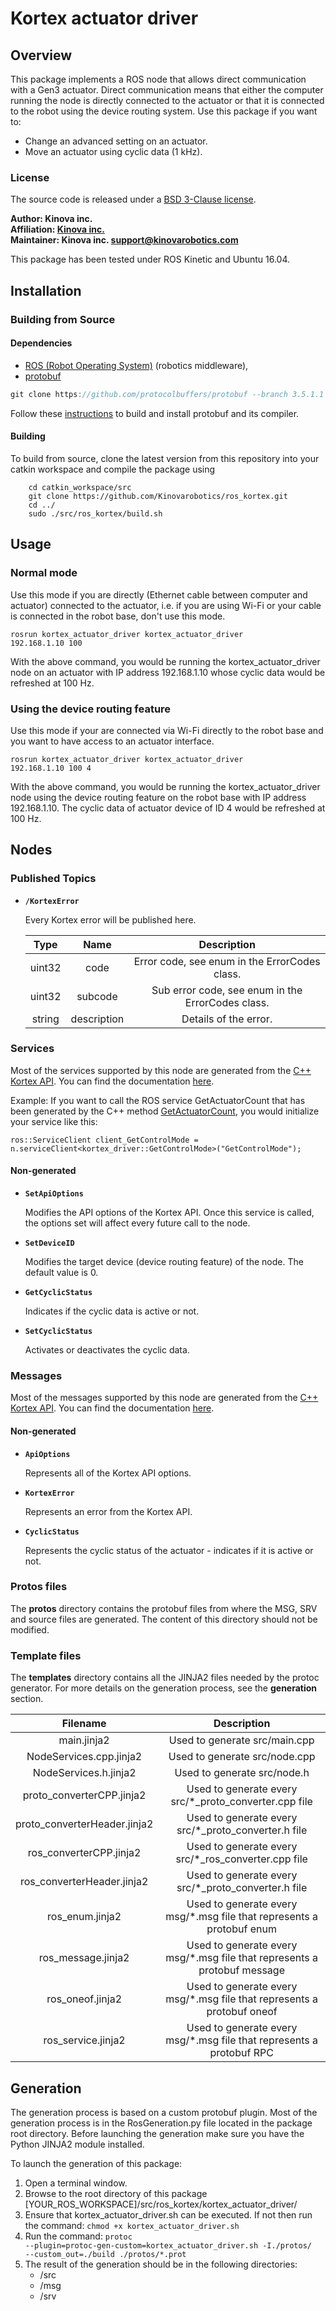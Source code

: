 <!-- 
* KINOVA (R) KORTEX (TM)
*
* Copyright (c) 2018 Kinova inc. All rights reserved.
*
* This software may be modified and distributed 
* under the terms of the BSD 3-Clause license.
*
* Refer to the LICENSE file for details.
*
* -->

# Kortex actuator driver

## Overview
This package implements a ROS node that allows direct communication with a Gen3 actuator. Direct communication means that either the computer running the node is directly connected to the actuator or that it is connected to the robot using the device routing system. Use this package if you want to:

* Change an advanced setting on an actuator.
* Move an actuator using cyclic data (1 kHz).

### License

The source code is released under a [BSD 3-Clause license](../LICENSE).

**Author: Kinova inc.<br />
Affiliation: [Kinova inc.](https://www.kinovarobotics.com/)<br />
Maintainer: Kinova inc. support@kinovarobotics.com**

This package has been tested under ROS Kinetic and Ubuntu 16.04.

## Installation

### Building from Source

#### Dependencies

- [ROS (Robot Operating System)](http://wiki.ros.org) (robotics middleware),
- [protobuf](https://developers.google.com/protocol-buffers/)

```cpp
git clone https://github.com/protocolbuffers/protobuf --branch 3.5.1.1   (you must use this specific version)
```
Follow these [instructions](https://github.com/protocolbuffers/protobuf/blob/master/src/README.md) to build and install protobuf and its compiler.


#### Building

To build from source, clone the latest version from this repository into your catkin workspace and compile the package using

        cd catkin_workspace/src
        git clone https://github.com/Kinovarobotics/ros_kortex.git
        cd ../
        sudo ./src/ros_kortex/build.sh

## Usage

### Normal mode
Use this mode if you are directly (Ethernet cable between computer and actuator) connected to the actuator, i.e. if you are using Wi-Fi or your cable is connected in the robot base, don't use this mode.

<code>rosrun kortex\_actuator\_driver kortex\_actuator\_driver 192.168.1.10 100</code>

With the above command, you would be running the kortex_actuator_driver node on an actuator with IP address 192.168.1.10 whose cyclic data would be refreshed at 100 Hz.

### Using the device routing feature
Use this mode if your are connected via Wi-Fi directly to the robot base and you want to have access to an actuator interface.

<code>rosrun kortex\_actuator\_driver kortex\_actuator\_driver 192.168.1.10 100 4</code>

With the above command, you would be running the kortex_actuator_driver node using the device routing feature on the robot base with IP address 192.168.1.10. The cyclic data of actuator device of ID 4 would be refreshed at 100 Hz.

## Nodes

### Published Topics

* **`/KortexError`**
    <p>Every Kortex error will be published here. </p>
    
    | Type | Name | Description |
    |:---:|:---:|:---:|
    | uint32 | code | Error code, see enum in the ErrorCodes class. |
    | uint32 | subcode | Sub error code, see enum in the ErrorCodes class. |
    | string | description | Details of the error. |


### Services
Most of the services supported by this node are generated from the [C++ Kortex API](https://github.com/Kinovarobotics/kortex). You can find the documentation [here](https://github.com/Kinovarobotics/kortex/blob/master/api_cpp/doc/markdown/references/summary_ActuatorConfig.md).

Example:
If you want to call the ROS service GetActuatorCount that has been generated by the C++ method [GetActuatorCount](https://github.com/Kinovarobotics/kortex/blob/master/api_cpp/doc/markdown/references/summary_Base.md), you would initialize your service like this:

    ros::ServiceClient client_GetControlMode = n.serviceClient<kortex_driver::GetControlMode>("GetControlMode");

#### Non-generated
* **`SetApiOptions`**
    <p>Modifies the API options of the Kortex API. Once this service is called, the options set will affect every future call to the node.</p>

* **`SetDeviceID`**
    <p>Modifies the target device (device routing feature) of the node. The default value is 0.</p>

* **`GetCyclicStatus`**
    <p>Indicates if the cyclic data is active or not.</p>

* **`SetCyclicStatus`**
    <p>Activates or deactivates the cyclic data.</p>

### Messages
Most of the messages supported by this node are generated from the [C++ Kortex API](https://github.com/Kinovarobotics/kortex). You can find the documentation [here](https://github.com/Kinovarobotics/kortex/blob/master/api_cpp/doc/markdown/index.md).

#### Non-generated
* **`ApiOptions`**
    <p>Represents all of the Kortex API options.</p>

* **`KortexError`**
    <p>Represents an error from the Kortex API.</p>

* **`CyclicStatus`**
    <p>Represents the cyclic status of the actuator - indicates if it is active or not.</p>

### Protos files
The **protos** directory contains the protobuf files from where the MSG, SRV and source files are generated. The content of this directory should not be modified.

### Template files
The **templates** directory contains all the JINJA2 files needed by the protoc generator. For more details on the generation process, see the **generation** section.

| Filename | Description |
|:---:|:---:|
| main.jinja2 | Used to generate src/main.cpp |
| NodeServices.cpp.jinja2 | Used to generate src/node.cpp |
| NodeServices.h.jinja2 | Used to generate src/node.h |
| proto_converterCPP.jinja2 | Used to generate every src/*_proto\_converter.cpp file |
| proto_converterHeader.jinja2 | Used to generate every src/*_proto\_converter.h file |
| ros_converterCPP.jinja2 | Used to generate every src/*_ros\_converter.cpp file |
| ros_converterHeader.jinja2 | Used to generate every src/*_proto\_converter.h file |
| ros_enum.jinja2 | Used to generate every msg/*.msg file that represents a protobuf enum |
| ros_message.jinja2 | Used to generate every msg/*.msg file that represents a protobuf message |
| ros_oneof.jinja2 | Used to generate every msg/*.msg file that represents a protobuf oneof |
| ros_service.jinja2 | Used to generate every msg/*.msg file that represents a protobuf RPC |

## Generation
<p>
The generation process is based on a custom protobuf plugin. Most of the generation process is in the RosGeneration.py file located in the package root directory. Before launching the generation make sure you have the Python JINJA2 module installed.
</p>

To launch the generation of this package:

1. Open a terminal window.
1. Browse to the root directory of this package [YOUR\_ROS\_WORKSPACE]/src/ros\_kortex/kortex\_actuator\_driver/
1. Ensure that kortex_actuator_driver.sh can be executed. If not then run the command: <code>chmod +x kortex_actuator_driver.sh</code>
1. Run the command: <code>protoc --plugin=protoc-gen-custom=kortex_actuator_driver.sh -I./protos/ --custom_out=./build ./protos/\*.prot</code>
1. The result of the generation should be in the following directories:
    * /src
    * /msg
    * /srv

